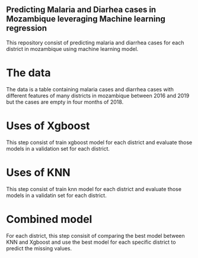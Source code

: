 ## Predicting Malaria and Diarhea cases in Mozambique leveraging Machine learning regression

This repository consist of predicting malaria and diarrhea cases for each district in mozambique using machine learning model.

# The data
The data is a table containing malaria cases and diarrhea cases with different features of many districts in mozambique between 2016 and 2019 but the cases are empty in four months of 2018.

# Uses of Xgboost

This step consist of train xgboost model for each district and evaluate those models in a validation set for each district.

# Uses of KNN
This step consist of train knn model for each district and evaluate those models in a validatin set for each district.

# Combined model
For each district, this step consisit of comparing the best model between KNN and Xgboost and use the best model for each specific district to predict the missing values. 


